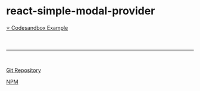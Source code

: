 # react-simple-modal-provider

<a href="https://codesandbox.io/s/react-simple-modal-provider-100-esr6t" target="_blank">⭐️ Codesandbox Example</a>

<br/>

<hr/>

<br/>

<a href="https://github.com/seungdeng17/react-simple-modal-provider" target="_blank">Git Repository</a>

<a href="https://www.npmjs.com/package/react-simple-modal-provider" target="_blank">NPM</a>
